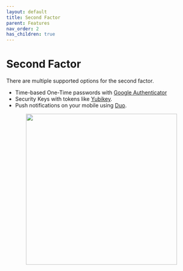 ```yaml
---
layout: default
title: Second Factor
parent: Features
nav_order: 2
has_children: true
---
```


# Second Factor

There are multiple supported options for the second factor.

* Time-based One-Time passwords with [Google Authenticator]
* Security Keys with tokens like [Yubikey].
* Push notifications on your mobile using [Duo].

<p align="center">
  <img src="../../images/2FA-METHODS.png" width="400">
</p>


[Duo]: https://duo.com/
[Yubikey]: https://www.yubico.com/products/yubikey-hardware/yubikey4/
[Google Authenticator]: https://google-authenticator.com/